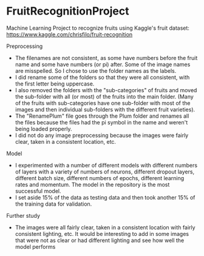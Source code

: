 # FruitRecognitionProject
Machine Learning Project to recognize fruits using Kaggle's fruit dataset: https://www.kaggle.com/chrisfilo/fruit-recognition

Preprocessing
- The filenames are not consistent, as some have numbers before the fruit name and some have numbers (or pi) after.  Some of the image names are misspelled.  So I chose to use the folder names as the labels.
- I did rename some of the folders so that they were all consistent, with the first letter being uppercase.
- I also removed the folders with the "sub-categories" of fruits and moved the sub-folder with all (or most) of the fruits into the main folder.  (Many of the fruits with sub-categories have one sub-folder with most of the images and then individual sub-folders with the different fruit varieties).
- The "RenamePlum" file goes through the Plum folder and renames all the files because the files had the pi symbol in the name and weren't being loaded properly.
- I did not do any image preprocessing because the images were fairly clear, taken in a consistent location, etc.

Model 
- I experimented with a number of different models with different numbers of layers with a variety of numbers of neurons, different dropout layers, different batch size, different numbers of epochs, different learning rates and momentum.  The model in the repository is the most successful model.
- I set aside 15% of the data as testing data and then took another 15% of the training data for validation.

Further study
- The images were all fairly clear, taken in a consistent location with fairly consistent lighting, etc.  It would be interesting to add in some images that were not as clear or had different lighting and see how well the model performs
